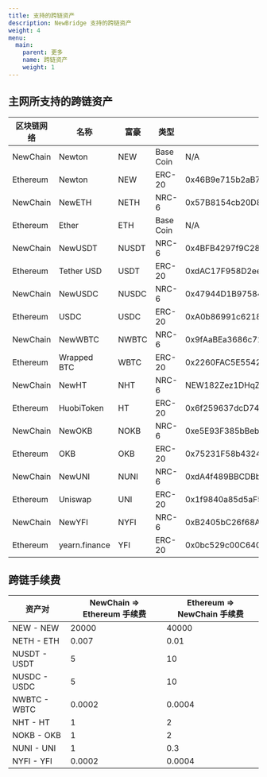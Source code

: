 ```yaml
---
title: 支持的跨链资产
description: NewBridge 支持的跨链资产
weight: 4
menu:
  main:
    parent: 更多
    name: 跨链资产
    weight: 1
---
```


## 主网所支持的跨链资产

| 区块链网络 | 名称          | 富豪  | 类型      | 合约                                       |
| ---------- | ------------- | ----- | --------- | ------------------------------------------ |
| NewChain   | Newton        | NEW   | Base Coin | N/A                                        |
| Ethereum   | Newton        | NEW   | ERC-20    | 0x46B9e715b2aB7D5999DEe748eFe9379E4f94e0bF |
| NewChain   | NewETH        | NETH  | NRC-6     | 0x57B8154cb20D8a99a0d4aC55db3bcd19f61Baa5B |
| Ethereum   | Ether         | ETH   | Base Coin | N/A                                        |
| NewChain   | NewUSDT       | NUSDT | NRC-6     | 0x4BFB4297f9C28a373aE6ae58a8f8EfeFF334cae8 |
| Ethereum   | Tether USD    | USDT  | ERC-20    | 0xdAC17F958D2ee523a2206206994597C13D831ec7 |
| NewChain   | NewUSDC       | NUSDC | NRC-6     | 0x47944D1B9758424eb628dB7E2daA5F522745310D |
| Ethereum   | USDC          | USDC  | ERC-20    | 0xA0b86991c6218b36c1d19D4a2e9Eb0cE3606eB48 |
| NewChain   | NewWBTC       | NWBTC | NRC-6     | 0x9fAaBEa3686c7176349406AB52D1eD31B693ac0b |
| Ethereum   | Wrapped BTC   | WBTC  | ERC-20    | 0x2260FAC5E5542a773Aa44fBCfeDf7C193bc2C599 |
| NewChain   | NewHT         | NHT   | NRC-6     | NEW182Zez1DHqZYy4dGBUczxHfvMV2pMvYp8vUZ    |
| Ethereum   | HuobiToken    | HT    | ERC-20    | 0x6f259637dcD74C767781E37Bc6133cd6A68aa161 |
| NewChain   | NewOKB        | NOKB  | NRC-6     | 0xe5E93F385bBebc4656FBA1b3faFF2B5C9B761EA0 |
| Ethereum   | OKB           | OKB   | ERC-20    | 0x75231F58b43240C9718Dd58B4967c5114342a86c |
| NewChain   | NewUNI        | NUNI  | NRC-6     | 0xdA4f489BBCDBb7ADe39AD60205bd64b38C1c2A40 |
| Ethereum   | Uniswap       | UNI   | ERC-20    | 0x1f9840a85d5aF5bf1D1762F925BDADdC4201F984 |
| NewChain   | NewYFI        | NYFI  | NRC-6     | 0xB2405bC26f68A49D52C722d6Ddc9902AB8dC30c7 |
| Ethereum   | yearn.finance | YFI   | ERC-20    | 0x0bc529c00C6401aEF6D220BE8C6Ea1667F6Ad93e |

## 跨链手续费

| 资产对       | NewChain => Ethereum 手续费 | Ethereum => NewChain 手续费 |
| ------------ | --------------------------- | --------------------------- |
| NEW - NEW    | 20000                       | 40000                       |
| NETH - ETH   | 0.007                       | 0.01                        |
| NUSDT - USDT | 5                           | 10                          |
| NUSDC - USDC | 5                           | 10                          |
| NWBTC - WBTC | 0.0002                      | 0.0004                      |
| NHT - HT     | 1                           | 2                           |
| NOKB - OKB   | 1                           | 2                           |
| NUNI - UNI   | 1                           | 0.3                         |
| NYFI - YFI   | 0.0002                      | 0.0004                      |
